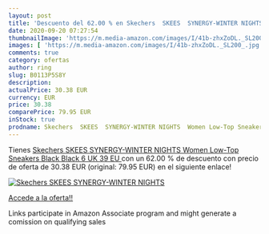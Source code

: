 ```yaml
---
layout: post
title: 'Descuento del 62.00 % en Skechers  SKEES  SYNERGY-WINTER NIGHTS  '
date: 2020-09-20 07:27:54
thumbnailImage: 'https://m.media-amazon.com/images/I/41b-zhxZoDL._SL200_.jpg'
images: [ 'https://m.media-amazon.com/images/I/41b-zhxZoDL._SL200_.jpg' ]
comments: true
category: ofertas
author: ring
slug: B0113P5S8Y
description:
actualPrice: 30.38 EUR
currency: EUR
price: 30.38
comparePrice: 79.95 EUR
inStock: true
prodname: Skechers  SKEES  SYNERGY-WINTER NIGHTS  Women Low-Top Sneakers  Black  Black   6 UK  39 EU 
---
```


Tienes [Skechers  SKEES  SYNERGY-WINTER NIGHTS  Women Low-Top Sneakers  Black  Black   6 UK  39 EU ](https://www.amazon.fr/dp/B0113P5S8Y/?tag=tolees0d-21) con un 62.00 % de descuento con precio de oferta de 30.38 EUR (original: 79.95 EUR) en el siguiente enlace!

[![Skechers  SKEES  SYNERGY-WINTER NIGHTS  ](https://m.media-amazon.com/images/I/41b-zhxZoDL._SL200_.jpg)](https://www.amazon.fr/dp/B0113P5S8Y/?tag=tolees0d-21)

[Accede a la oferta!!](https://www.amazon.fr/dp/B0113P5S8Y/?tag=tolees0d-21)

Links participate in Amazon Associate program and might generate a comission on qualifying sales


